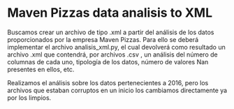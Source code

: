 # Maven Pizzas data analisis to XML

Buscamos crear un archivo de tipo .xml a partir del análisis de los datos proporcionados por la empresa Maven Pizzas.
Para ello se deberá implementar el archivo analisis_xml.py, el cual devolverá como resultado un archivo .xml que contendrá, por archivos .csv , un análisis del número de columnas de cada uno, tipología de los datos, número de valores Nan presentes en ellos, etc.

Realizamos el análisis sobre los datos pertenecientes a 2016, pero los archivos que estaban corruptos en un inicio los cambiamos directamente ya por los limpios.
